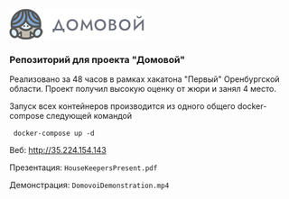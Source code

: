 ![logo](https://raw.githubusercontent.com/mkgor/domovoi/master/frontend/img/logo.png) 

### Репозиторий для проекта "Домовой"

Реализовано за 48 часов в рамках хакатона "Первый" Оренбургской области. Проект получил высокую оценку от жюри и занял 4 место. 



Запуск всех контейнеров производится из одного общего docker-compose следующей командой

````shell script
 docker-compose up -d
````


Веб: http://35.224.154.143

Презентация: `HouseKeepersPresent.pdf`

Демонстрация: `DomovoiDemonstration.mp4`
